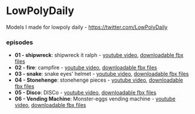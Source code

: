 # LowPolyDaily
Models I made for lowpoly daily - https://twitter.com/LowPolyDaily

### episodes
* **01 - shipwreck**: shipwreck it ralph - [youtube video](https://youtu.be/WmYn-bGBjcc), [downloadable fbx files](https://github.com/doppelgunner/LowPolyDaily/tree/01_shipwreck/01_shipwreck)
* **02 - fire**: campfire - [youtube video](https://t.co/R0BJG2l4uT), [downloadable fbx files](https://github.com/doppelgunner/LowPolyDaily/tree/02_fire/02_fire)
* **03 - snake**: snake eyes' helmet - [youtube video](https://youtu.be/ic5SKkSRcFw), [downloadable fbx files](https://github.com/doppelgunner/LowPolyDaily/tree/03_snake/03_snake)
* **04 - Stonehenge**: stonehenge pieces - [youtube video](https://youtu.be/TEGIoZX-rIc), [downloadable fbx files](https://github.com/doppelgunner/LowPolyDaily/tree/04_stonehenge/04_stonehenge)
* **05 - Disco**: DISCo - [youtube video](https://youtu.be/zqkHSo7fVZk), [downloadable fbx files](https://github.com/doppelgunner/LowPolyDaily/tree/05_disco/05_disco)
* **06 - Vending Machine**: Monster-eggs vending machine - [youtube video](https://youtu.be/4g1QD2wisJ4), [downloadable fbx files](https://github.com/doppelgunner/LowPolyDaily/tree/06_vending-machine/06_vending%20machine)
